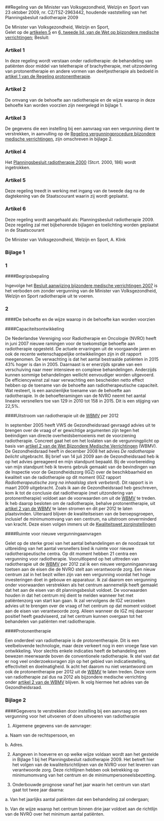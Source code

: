 <meta http-equiv='Content-Type' content='text/html; charset=utf-8' />

##Regeling van de Minister van Volksgezondheid, Welzijn en Sport van 23 oktober 2009, nr. CZ/TSZ-2963442, houdende vaststelling van het Planningsbesluit radiotherapie 2009

De Minister van Volksgezondheid, Welzijn en Sport,  
Gelet op de [artikelen 5](../../../../../wet/wet/op/bijzondere/medische/verrichtingen/BWBR0008974/README.md) en [6, tweede lid, van de Wet op bijzondere medische verrichtingen](../../../../../wet/wet/op/bijzondere/medische/verrichtingen/BWBR0008974/README.md);
Besluit:    

### Artikel  1  

In deze regeling wordt verstaan onder radiotherapie: de behandeling van patiënten door middel van teletherapie of brachytherapie, met uitzondering van protonentherapie en andere vormen van deeltjestherapie als bedoeld in [artikel 1 van de Regeling protonentherapie](../../../../../ministeriele-regeling/regeling/protonentherapie/BWBR0033728/README.md). 

### Artikel  2  

De omvang van de behoefte aan radiotherapie en de wijze waarop in deze behoefte kan worden voorzien zijn neergelegd in bijlage 1. 

### Artikel  3  

De gegevens die een instelling bij een aanvraag van een vergunning dient te verstrekken, in aanvulling op de [Regeling vergunningprocedure bijzondere medische verrichtingen](../../../../../ministeriele-regeling/regeling/vergunningprocedure/bijzondere/medische/verrichtingen/BWBR0009846/README.md), zijn omschreven in bijlage 2. 

### Artikel  4  

Het [Planningsbesluit radiotherapie 2000](../../../../../ministeriele-regeling/planningsbesluit/radiotherapie/2000/BWBR0011656/README.md) (Stcrt. 2000, 186) wordt ingetrokken. 

### Artikel  5  

Deze regeling treedt in werking met ingang van de tweede dag na de dagtekening van de Staatscourant waarin zij wordt geplaatst. 

### Artikel  6  

Deze regeling wordt aangehaald als: Planningsbesluit radiotherapie 2009. 
Deze regeling zal met bijbehorende bijlagen en toelichting worden geplaatst in de Staatscourant  

De 
Minister van Volksgezondheid, Welzijn en Sport, 
A. Klink    

### Bijlage  1  

### 1  

####Begripsbepaling

Ingevolge het [Besluit aanwijzing bijzondere medische verrichtingen 2007](../../../../../AMvB/besluit/aanwijzing/bijzondere/medische/verrichtingen/2007/BWBR0022191/README.md) is het verboden om zonder vergunning van de Minister van Volksgezondheid, Welzijn en Sport radiotherapie uit te voeren. 

### 2  

####De behoefte en de wijze waarop in de behoefte kan worden voorzien

####Capaciteitsontwikkeling

De Nederlandse Vereniging voor Radiotherapie en Oncologie (NVRO) heeft in juni 2007 nieuwe ramingen voor de toekomstige behoefte aan radiotherapie opgesteld. De actuele ervaringen uit de voorgaande jaren en ook de recente wetenschappelijke ontwikkelingen zijn in dit rapport meegenomen. De verwachting is dat het aantal bestraalde patiënten in 2015 43% hoger is dan in 2005. Daarnaast is er enerzijds sprake van een verschuiving naar meer intensieve en complexe behandelingen. Anderzijds kunnen sommige behandelingen wellicht eenvoudiger worden uitgevoerd. De efficiencywinst zal naar verwachting een bescheiden netto effect hebben op de toename van de behoefte aan radiotherapeutische capaciteit. Wat resteert, is een aanzienlijke toename van de behoefte aan radiotherapie. In de behoefteramingen van de NVRO neemt het aantal lineaire versnellers toe van 129 in 2010 tot 158 in 2015. Dit is een stijging van 22,5%. 

####Uitstroom van radiotherapie uit de [WBMV](../../../../../wet/wet/op/bijzondere/medische/verrichtingen/BWBR0008974/README.md) per 2012

In september 2005 heeft VWS de Gezondheidsraad gevraagd advies uit te brengen over de vraag of er gewichtige argumenten zijn tegen het beëindigen van directe overheidsbemoeienis met de voorziening radiotherapie. Concreet gaat het om het loslaten van de vergunningplicht op basis van [artikel 2 van de Wet Bijzondere Medische Verrichtingen](../../../../../wet/wet/op/bijzondere/medische/verrichtingen/BWBR0008974/README.md) (WBMV). De Gezondheidsraad heeft in december 2008 het advies *De radiotherapie belicht* uitgebracht. Bij brief van 14 juli 2009 aan de Gezondheidsraad heb ik op het advies gereageerd en mijn standpunt bepaald. Bij de voorbereiding van mijn standpunt heb ik tevens gebruik gemaakt van de bevindingen van de Inspectie voor de Gezondheidszorg (IGZ) over de beschikbaarheid en kwaliteit van de radiotherapie op dit moment (IGZ rapport *Radiotherapeutische zorg na inhaalslag sterk verbeterd*). Dit rapport is in maart 2009 uitgebracht. Zoals ik aan de Gezondheidsraad heb geschreven, kom ik tot de conclusie dat radiotherapie (met uitzondering van protonentherapie) voldoet aan de voorwaarden om uit de [WBMV](../../../../../wet/wet/op/bijzondere/medische/verrichtingen/BWBR0008974/README.md) te treden. Ik heb daarop besloten om de radiotherapie, behalve protonentherapie, uit [artikel 2 van de WBMV](../../../../../wet/wet/op/bijzondere/medische/verrichtingen/BWBR0008974/README.md) te laten stromen en dit per 2012 te laten plaatsvinden. Uiteraard blijven de kwaliteitseisen van de beroepsgroepen, inclusief de minimumomvang van een centrum, na uitstroom onverminderd van kracht. Deze eisen volgen immers uit de [Kwaliteitswet zorginstellingen](../../../../../wet/kwaliteitswet/zorginstellingen/BWBR0007850/README.md) 

####Ruimte voor nieuwe vergunningaanvragen

Gelet op de sterke groei van het aantal behandelingen en de noodzaak tot uitbreiding van het aantal versnellers bied ik ruimte voor nieuwe radiotherapeutische centra. Op dit moment hebben 21 centra een vergunning voor radiotherapie. Vooruitlopend op het uittreden van radiotherapie uit de [WBMV](../../../../../wet/wet/op/bijzondere/medische/verrichtingen/BWBR0008974/README.md) per 2012 zal ik een nieuwe vergunningaanvraag toetsen aan de eisen die de NVRO stelt aan verantwoorde zorg. Een nieuw centrum zal in het bezit willen zijn van een vergunning voordat het hoge investeringen doet in gebouw en apparatuur. Ik zal daarom een vergunning onder voorwaarden verstrekken als het centrum aannemelijk heeft gemaakt dat het aan de eisen van dit planningsbesluit voldoet. De voorwaarden houden in dat het centrum mij dient te melden wanneer het met patiëntenzorg van start kan gaan. Ik zal vervolgens de IGZ verzoeken advies uit te brengen over de vraag of het centrum op dat moment voldoet aan de eisen van verantwoorde zorg. Alleen wanneer de IGZ mij daarover positief heeft geadviseerd, zal het centrum kunnen overgaan tot het behandelen van patiënten met radiotherapie. 

####Protonentherapie

Een onderdeel van radiotherapie is de protonentherapie. Dit is een veelbelovende technologie, maar deze verkeert nog in een vroege fase van ontwikkeling. Voor slechts enkele indicaties heeft de behandeling een bewezen meerwaarde boven de conventionele radiotherapie. Ik stel vast dat er nog veel onderzoeksvragen zijn op het gebied van indicatiestelling, effectiviteit en doelmatigheid. Ik acht het daarom nu niet verantwoord om ook de protonentherapie per 2012 uit de [WBMV](../../../../../wet/wet/op/bijzondere/medische/verrichtingen/BWBR0008974/README.md) te laten treden. Deze vorm van radiotherapie zal dus na 2012 als bijzondere medische verrichting onder [artikel 2 van de WBMV](../../../../../wet/wet/op/bijzondere/medische/verrichtingen/BWBR0008974/README.md) blijven. Ik volg hiermee het advies van de Gezondheidsraad. 

### Bijlage  2  

####Gegevens te verstrekken door instelling bij een aanvraag om een vergunning voor het uitvoeren of doen uitvoeren van radiotherapie

1. Algemene gegevens van de aanvrager: 

a. Naam van de rechtspersoon, en  

b. Adres.    

2. Aangeven in hoeverre en op welke wijze voldaan wordt aan het gestelde in Bijlage 1 bij het Planningsbesluit radiotherapie 2009. Het betreft hier het volgen van de kwaliteitsrichtlijnen van de NVRO voor het leveren van verantwoorde zorg. Deze richtlijnen hebben ook betrekking op minimumomvang van het centrum en de minimumpersoneelsbezetting.  

3. Onderbouwde prognose vanaf het jaar waarin het centrum van start gaat tot twee jaar daarna: 

a. Van het jaarlijks aantal patiënten dat een behandeling zal ondergaan;  

b. Van de wijze waarop het centrum binnen drie jaar voldoet aan de richtlijn van de NVRO over het minimum aantal patiënten.     

